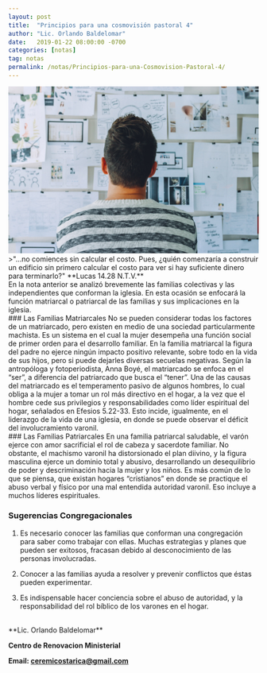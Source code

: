 ```yaml
---
layout: post
title:  "Principios para una cosmovisión pastoral 4"
author: "Lic. Orlando Baldelomar"
date:   2019-01-22 08:00:00 -0700
categories: [notas]
tag: notas
permalink: /notas/Principios-para-una-Cosmovision-Pastoral-4/
---
```

<img src="/assets/img/cosmovision.jpeg" class="img-fluid" alt="Responsive image">

<br>
>"...no comiences sin calcular el costo. Pues, ¿quién comenzaría a construir un edificio sin primero calcular el costo para ver si hay suficiente dinero para terminarlo?"
**Lucas 14.28 N.T.V.**


<br>
En la nota anterior se  analizó brevemente las familias colectivas y las independientes que conforman la iglesia.   En esta ocasión se enfocará la función matriarcal o patriarcal de las familias y sus implicaciones en la iglesia.

<br>
### Las Familias Matriarcales
No se pueden considerar todas los factores de un matriarcado, pero existen en medio de una sociedad particularmente machista. Es un sistema en el cual la mujer desempeña una función social de primer orden para el desarrollo familiar. En la familia matriarcal la figura del padre no ejerce ningún impacto positivo relevante, sobre todo en la vida de sus hijos, pero si puede dejarles diversas secuelas negativas. Según la antropóloga y fotoperiodista, Anna Boyé, el matriarcado se enfoca en el “ser”, a diferencia del patriarcado que busca el “tener”.
Una de las causas del matriarcado es el temperamento pasivo de algunos hombres, lo cual obliga a la mujer a tomar un rol más directivo en el hogar, a la vez que el hombre cede sus privilegios y responsabilidades como líder espiritual del hogar, señalados en Efesios 5.22-33. Esto incide, igualmente, en el liderazgo de la vida de una iglesia, en donde se puede observar el déficit del involucramiento varonil.

<br>
### Las Familias Patriarcales
En una familia patriarcal saludable, el varón ejerce con amor sacrificial el rol de cabeza y sacerdote familiar. No obstante, el machismo varonil ha distorsionado el plan diivino, y la figura masculina ejerce un  dominio  total y abusivo, desarrollando un desequilibrio de poder  y descriminación hacia la mujer y 	los niños.    Es más común de lo que se piensa, que existan hogares “cristianos” en donde se practique el abuso verbal y físico por una mal entendida autoridad varonil.  Eso incluye a muchos líderes espirituales.
 
<br>
<h3 class="text-center">Sugerencias Congregacionales</h3>

1. Es necesario conocer las familias que conforman  una congregación para saber como trabajar con ellas. Muchas estrategias y planes que pueden ser exitosos, fracasan debido al desconocimiento de las personas involucradas.

2. Conocer a las familias ayuda a resolver y prevenir conflictos  que éstas pueden experimentar. 

3. Es indispensable hacer conciencia sobre el abuso de autoridad, y la responsabilidad del rol bíblico de los varones en el hogar.


<br>
**Lic. Orlando Baldelomar**

**Centro de Renovacion Ministerial**

**Email: ceremicostarica@gmail.com**
